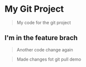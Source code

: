 # My Git Project

> My code for the git project

## I'm in the feature brach

> Another code change again

> Made changes fot git pull demo
